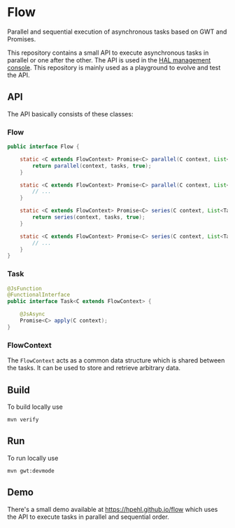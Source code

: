 # Flow 

Parallel and sequential execution of asynchronous tasks based on GWT and Promises. 

This repository contains a small API to execute asynchronous tasks in parallel or one after the other. The API is used in the [HAL management console](https://hal.github.io). This repository is mainly used as a playground to evolve and test the API.  

## API 

The API basically consists of these classes:

### Flow

```java
public interface Flow {

    static <C extends FlowContext> Promise<C> parallel(C context, List<Task<C>> tasks) {
        return parallel(context, tasks, true);
    }

    static <C extends FlowContext> Promise<C> parallel(C context, List<Task<C>> tasks, boolean failFast) {
        // ...
    }

    static <C extends FlowContext> Promise<C> series(C context, List<Task<C>> tasks) {
        return series(context, tasks, true);
    }

    static <C extends FlowContext> Promise<C> series(C context, List<Task<C>> tasks, boolean failFast) {
        // ...
    }
}
```

### Task

```java
@JsFunction
@FunctionalInterface
public interface Task<C extends FlowContext> {

    @JsAsync
    Promise<C> apply(C context);
}
```

### FlowContext

The `FlowContext` acts as a common data structure which is shared between the tasks. It can be used to store and retrieve arbitrary data. 

## Build

To build locally use

```shell
mvn verify
```

## Run

To run locally use 

```shell
mvn gwt:devmode
```

## Demo

There's a small demo available at https://hpehl.github.io/flow which uses the API to execute tasks in parallel and sequential order. 
